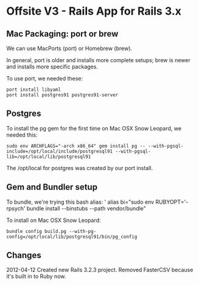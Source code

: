 # Offsite V3 - Rails App for Rails 3.x


## Mac Packaging: port or brew

We can use MacPorts (port) or Homebrew (brew).

In general, port is older and installs more complete setups; brew is newer and installs more specific packages.

To use port, we needed these:

    port install libyaml
    port install postgres91 postgres91-server


## Postgres

To install the pg gem for the first time on Mac OSX Snow Leopard, we needed this:

    sudo env ARCHFLAGS="-arch x86_64" gem install pg -- --with-pgsql-include=/opt/local/include/postgresql91 --with-pgsql-lib=/opt/local/lib/postgresql91

The /opt/local for postgres was created by our port install.


## Gem and Bundler setup

To bundle, we're trying this bash alias:
                   '
    alias bi="sudo env RUBYOPT='-rpsych' bundle install --binstubs --path vendor/bundle"

To install on Mac OSX Snow Leopard:

    bundle config build.pg --with-pg-config=/opt/local/lib/postgresql91/bin/pg_config


## Changes

2012-04-12 Created new Rails 3.2.3 project. Removed FasterCSV because it's built in to Ruby now.
